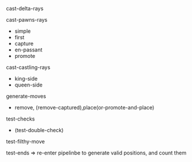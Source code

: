 
cast-delta-rays

cast-pawns-rays
+ simple
+ first
+ capture
+ en-passant
+ promote

cast-castling-rays
+ king-side
+ queen-side

generate-moves
+ remove, (remove-captured),place(or-promote-and-place)

test-checks
+ (test-double-check)

test-filthy-move

test-ends
=> re-enter pipelinbe to generate valid positions, and count them